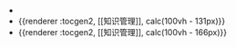 -
- {{renderer :tocgen2, [[知识管理]], calc(100vh - 131px)}}
- {{renderer :tocgen2, [[知识管理]], calc(100vh - 166px)}}